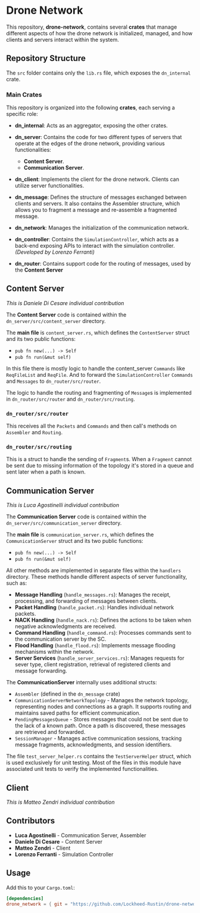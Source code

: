 # Drone Network

This repository, **drone-network**, contains several **crates** that manage different aspects of how the drone network is initialized, 
managed, and how clients and servers interact within the system.

## Repository Structure

The `src` folder contains only the `lib.rs` file, which exposes the `dn_internal` crate.

### Main Crates

This repository is organized into the following **crates**, each serving a specific role:

- **dn_internal**: Acts as an aggregator, exposing the other crates.

- **dn_server**: Contains the code for two different types of servers that operate at the edges of the drone network, providing 
various functionalities:
  - **Content Server**.
  - **Communication Server**.

- **dn_client**: Implements the client for the drone network. Clients can utilize server functionalities.

- **dn_message**: Defines the structure of messages exchanged between clients and servers. It also contains the Assembler structure, 
which allows you to fragment a message and re-assemble a fragmented message.

- **dn_network**: Manages the initialization of the communication network.

- **dn_controller**: Contains the `SimulationController`, which acts as a back-end exposing APIs to interact with the simulation 
controller. *(Developed by Lorenzo Ferranti)*

- **dn_router**: Contains support code for the routing of messages, used by the **Content Server**

## Content Server

*This is Daniele Di Cesare individual contribution*

The **Content Server** code is contained within the `dn_server/src/content_server` directory.

The **main file** is `content_server.rs`, which defines the `ContentServer` struct and its two public functions:

- `pub fn new(...) -> Self`
- `pub fn run(&mut self)`

In this file there is mostly logic to handle the content_server `Commands` like `ReqFileList` and `ReqFile`.
And to forward the `SimulationController` `Commands` and `Messages` to `dn_router/src/router`.

The logic to handle the routing and fragmenting of `Message`s is implemented in `dn_router/src/router` and `dn_router/src/routing`.

### `dn_router/src/router`

This receives all the `Packets` and `Commands` and then call's methods on `Assembler` and `Routing`.

### `dn_router/src/routing`

This is a struct to handle the sending of `Fragment`s. When a `Fragment` cannot be sent due to missing information of the topology
it's stored in a queue and sent later when a path is known.

## Communication Server

*This is Luca Agostinelli individual contribution*

The **Communication Server** code is contained within the `dn_server/src/communication_server` directory.

The **main file** is `communication_server.rs`, which defines the `CommunicationServer` struct and its two public functions:

- `pub fn new(...) -> Self`
- `pub fn run(&mut self)`

All other methods are implemented in separate files within the `handlers` directory. These methods handle different aspects of server functionality, such as:
- **Message Handling** (`handle_messages.rs`): Manages the receipt, processing, and forwarding of messages between clients.
- **Packet Handling** (`handle_packet.rs`): Handles individual network packets.
- **NACK Handling** (`handle_nack.rs`): Defines the actions to be taken when negative acknowledgments are received.
- **Command Handling** (`handle_command.rs`): Processes commands sent to the communication server by the SC.
- **Flood Handling** (`handle_flood.rs`): Implements message flooding mechanisms within the network.
- **Server Services** (`handle_server_services.rs`): Manages requests for sever type, client registration, retrieval 
of registered clients and message forwarding.

The **CommunicationServer** internally uses additional structs:
- `Assembler` (defined in the `dn_message` crate)
- `CommunicationServerNetworkTopology` - Manages the network topology, representing nodes and connections as a graph. 
It supports routing and maintains saved paths for efficient communication.
- `PendingMessagesQueue` - Stores messages that could not be sent due to the lack of a known path. Once a path is discovered, 
these messages are retrieved and forwarded.
- `SessionManager` - Manages active communication sessions, tracking message fragments, acknowledgments, and session identifiers.

The file `test_server_helper.rs` contains the `TestServerHelper` struct, which is used exclusively for unit testing. 
Most of the files in this module have associated unit tests to verify the implemented functionalities.

## Client

*This is Matteo Zendri individual contribution*

## Contributors
- **Luca Agostinelli** - Communication Server, Assembler
- **Daniele Di Cesare** - Content Server
- **Matteo Zendri** - Client
- **Lorenzo Ferranti** - Simulation Controller

## Usage

Add this to your `Cargo.toml`:
```toml
[dependencies]
drone_network = { git = "https://github.com/Lockheed-Rustin/drone-network.git" }
```
